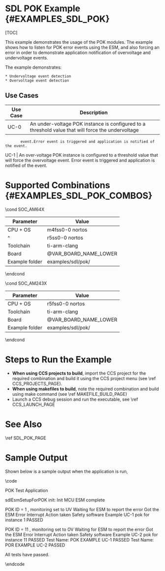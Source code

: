 # SDL POK Example {#EXAMPLES_SDL_POK}

[TOC]

This example demonstrates the usage of the POK modules. The example shows how to listen for POK error events using the ESM, and also forcing an error in order to demonstrate application notification of overvoltage and undervoltage events.

The example demonstrates:

    * Undervoltage event detection
    * Overvoltage event detection

Use Cases
---------
Use Case | Description
---------|------------
UC-0     | An under-voltage POK instance is configured to a threshold value that will force the undervoltage
           event.Error event is triggered and application is notified of the event.
UC-1     | An over-voltage POK instance is configured to a threshold value that will force the overvoltage event. Error event is triggered and application is notified of the event.

# Supported Combinations {#EXAMPLES_SDL_POK_COMBOS}

\cond SOC_AM64X

 Parameter      | Value
 ---------------|-----------
 CPU + OS       | m4fss0-0 nortos
 ^              | r5ss0-0 nortos
 Toolchain      | ti-arm-clang
 Board          | @VAR_BOARD_NAME_LOWER
 Example folder | examples/sdl/pok/

\endcond

\cond SOC_AM243X

 Parameter      | Value
 ---------------|-----------
 CPU + OS       | r5fss0-0 nortos
 Toolchain      | ti-arm-clang
 Board          | @VAR_BOARD_NAME_LOWER
 Example folder | examples/sdl/pok/

\endcond

# Steps to Run the Example

- **When using CCS projects to build**, import the CCS project for the required combination
  and build it using the CCS project menu (see \ref CCS_PROJECTS_PAGE).
- **When using makefiles to build**, note the required combination and build using
  make command (see \ref MAKEFILE_BUILD_PAGE)
- Launch a CCS debug session and run the executable, see \ref CCS_LAUNCH_PAGE

# See Also

\ref SDL_POK_PAGE

# Sample Output

Shown below is a sample output when the application is run,

\code

POK Test Application

sdlEsmSetupForPOK init: Init MCU ESM complete


 POK ID = 1 , monitoring set to UV
Waiting for ESM to report the error
 Got the ESM Error Interrupt
Action taken
Safety software Example UC-1 pok for instance 1 PASSED


 POK ID = 11 , monitoring set to OV
Waiting for ESM to report the error
 Got the ESM Error Interrupt
Action taken
Safety software Example UC-2 pok for instance  11 PASSED
Test Name: POK EXAMPLE UC-1  PASSED
Test Name: POR EXAMPLE UC-2  PASSED

 All tests have passed.

\endcode